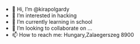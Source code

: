 - 👋 Hi, I’m @kirapolgardy
- 👀 I’m interested in hacking
- 🌱 I’m currently learning in school
- 💞️ I’m looking to collaborate on ...
- 📫 How to reach me: Hungary,Zalaegerszeg 8900

<!---
kirapolgardy/kirapolgardy is a ✨ special ✨ repository because its `README.md` (this file) appears on your GitHub profile.
You can click the Preview link to take a look at your changes.
--->
